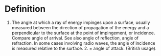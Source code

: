 # Definition

1.  The angle at which a ray of energy impinges upon a surface, usually
    measured between the direction of propagation of the energy and a
    perpendicular to the surface at the point of impingement, or
    incidence. Compare angle of arrival. See also angle of reflection,
    angle of refraction. In some cases involving radio waves, the angle
    of incidence is measured relative to the surface. 2. = angle of
    attack. (British usage).
